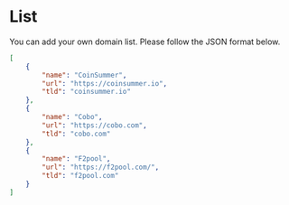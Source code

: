 # List

You can add your own domain list. Please follow the JSON format below.

```json
[
    {
        "name": "CoinSummer",
        "url": "https://coinsummer.io",
        "tld": "coinsummer.io"
    },
    {
        "name": "Cobo",
        "url": "https://cobo.com",
        "tld": "cobo.com"
    },
    {
        "name": "F2pool",
        "url": "https://f2pool.com/",
        "tld": "f2pool.com"
    }
]
```

